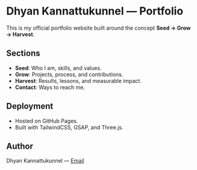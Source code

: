 # Dhyan Kannattukunnel — Portfolio

This is my official portfolio website built around the concept **Seed → Grow → Harvest**.

## Sections
- **Seed**: Who I am, skills, and values.
- **Grow**: Projects, process, and contributions.
- **Harvest**: Results, lessons, and measurable impact.
- **Contact**: Ways to reach me.

## Deployment
- Hosted on GitHub Pages.
- Built with TailwindCSS, GSAP, and Three.js.

## Author
Dhyan Kannattukunnel — [Email](mailto:dhyankannattukunnel@gmail.com)
